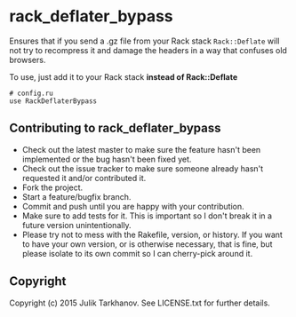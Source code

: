 # rack_deflater_bypass

Ensures that if you send a .gz file from your Rack stack `Rack::Deflate` will not try to recompress
it and damage the headers in a way that confuses old browsers.

To use, just add it to your Rack stack __instead of Rack::Deflate__

    # config.ru
    use RackDeflaterBypass 

## Contributing to rack_deflater_bypass
 
* Check out the latest master to make sure the feature hasn't been implemented or the bug hasn't been fixed yet.
* Check out the issue tracker to make sure someone already hasn't requested it and/or contributed it.
* Fork the project.
* Start a feature/bugfix branch.
* Commit and push until you are happy with your contribution.
* Make sure to add tests for it. This is important so I don't break it in a future version unintentionally.
* Please try not to mess with the Rakefile, version, or history. If you want to have your own version, or is otherwise necessary, that is fine, but please isolate to its own commit so I can cherry-pick around it.

## Copyright

Copyright (c) 2015 Julik Tarkhanov. See LICENSE.txt for
further details.

